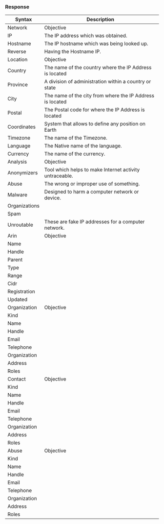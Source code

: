 ### Response

| Syntax            | Description                                                   |
|-------------------|---------------------------------------------------------------|
| Network           | Objective                                                     |
| IP                | The IP address which was obtained.                            |
| Hostname          | The IP hostname which was being looked up.                    |
| Reverse           | Having the Hostname IP.                                       |
| Location          | Objective                                                     |
| Country           | The name of the country where the IP Address is located       |
| Province          | A division of administration within a country or state        |
| City              | The name of the city from where the IP Address is located     |
| Postal            | The Postal code for where the IP Address is located           |
| Coordinates       | System that allows to define any position on Earth            |
| Timezone          | The name of the Timezone.                                     |
| Language          | The Native name of the language.                              |
| Currency          | The name of the currency.                                     |
| Analysis          | Objective                                                     |
| Anonymizers       | Tool which helps to make Internet activity untraceable.       |
| Abuse             | The wrong or improper use of something.                       |
| Malware           | Designed to harm a computer network or device.                |
| Organizations     |                                                               |
| Spam              |                                                               |
| Unroutable        | These are fake IP addresses for a computer network.           |
| Arin              | Objective                                                     |
| Name              |                                                               |
| Handle            |                                                               |
| Parent            |                                                               |
| Type              |                                                               |
| Range             |                                                               |
| Cidr              |                                                               |
| Registration      |                                                               |
| Updated           |                                                               |
| Organization      | Objective                                                     |
| Kind              |                                                               |
| Name              |                                                               |
| Handle            |                                                               |
| Email             |                                                               |
| Telephone         |                                                               |
| Organization      |                                                               |
| Address           |                                                               |
| Roles             |                                                               |
| Contact           | Objective                                                     |
| Kind              |                                                               |
| Name              |                                                               |
| Handle            |                                                               |
| Email             |                                                               |
| Telephone         |                                                               |
| Organization      |                                                               |
| Address           |                                                               |
| Roles             |                                                               |
| Abuse             | Objective                                                     |
| Kind              |                                                               |
| Name              |                                                               |
| Handle            |                                                               |
| Email             |                                                               |
| Telephone         |                                                               |
| Organization      |                                                               |
| Address           |                                                               |
| Roles             |                                                               |
